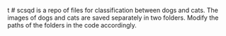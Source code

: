  t # scsqd is a repo of files for classification between dogs and cats. The images of dogs and cats are saved separately in two folders. Modify the paths of the folders in the code accordingly.
